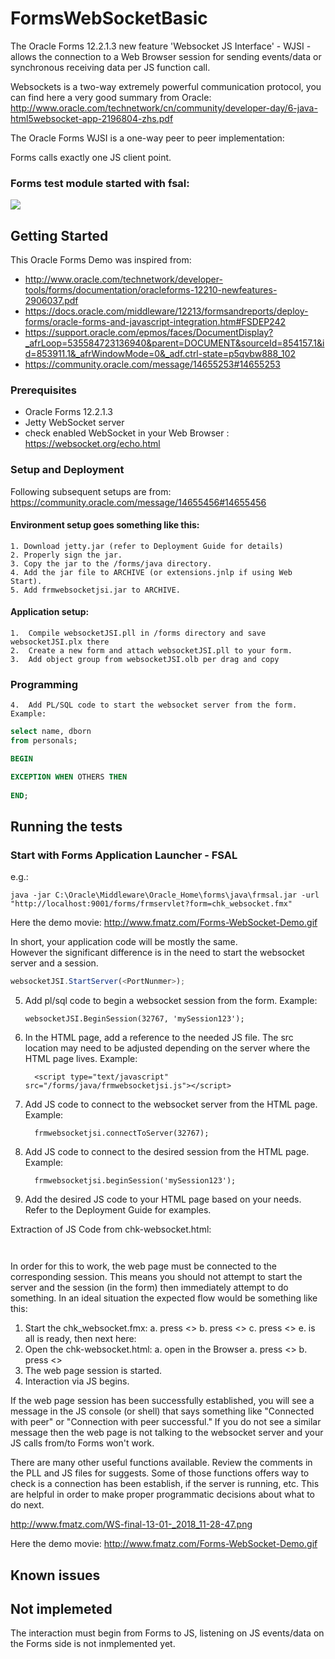 # FormsWebSocketBasic

The Oracle Forms 12.2.1.3 new feature 'Websocket JS Interface' - WJSI - allows the connection to a Web Browser session for sending events/data or synchronous receiving data per JS function call.   

Websockets is a two-way extremely powerful communication protocol,
you can find here a very good summary from Oracle: http://www.oracle.com/technetwork/cn/community/developer-day/6-java-html5websocket-app-2196804-zhs.pdf

The Oracle Forms WJSI is a one-way peer to peer implementation: 

Forms calls exactly one JS client point.

### Forms test module started with fsal:

<img src="http://www.fmatz.com/WS-final-13-01-_2018_11-28-47.png"/>

## Getting Started

This Oracle Forms Demo was inspired from: 
- http://www.oracle.com/technetwork/developer-tools/forms/documentation/oracleforms-12210-newfeatures-2906037.pdf
- https://docs.oracle.com/middleware/12213/formsandreports/deploy-forms/oracle-forms-and-javascript-integration.htm#FSDEP242
- https://support.oracle.com/epmos/faces/DocumentDisplay?_afrLoop=535584723136940&parent=DOCUMENT&sourceId=854157.1&id=853911.1&_afrWindowMode=0&_adf.ctrl-state=p5qvbw888_102
- https://community.oracle.com/message/14655253#14655253 

### Prerequisites

- Oracle Forms 12.2.1.3
- Jetty WebSocket server 
- check enabled WebSocket in your Web Browser : https://websocket.org/echo.html 

### Setup and Deployment

Following subsequent setups are from: https://community.oracle.com/message/14655456#14655456

#### Environment setup goes something like this:

    1. Download jetty.jar (refer to Deployment Guide for details)
    2. Properly sign the jar.
    3. Copy the jar to the /forms/java directory.
    4. Add the jar file to ARCHIVE (or extensions.jnlp if using Web Start).
    5. Add frmwebsocketjsi.jar to ARCHIVE.

#### Application setup:

    1.  Compile websocketJSI.pll in /forms directory and save websocketJSI.plx there
    2.  Create a new form and attach websocketJSI.pll to your form.
    3.  Add object group from websocketJSI.olb per drag and copy


### Programming

    4.  Add PL/SQL code to start the websocket server from the form. Example:
    



```sql
select name, dborn
from personals;
```
```sql
BEGIN

EXCEPTION WHEN OTHERS THEN
  
END;
```

## Running the tests

### 
### Start with Forms Application Launcher - FSAL

e.g.: 
```batch
java -jar C:\Oracle\Middleware\Oracle_Home\forms\java\frmsal.jar -url "http://localhost:9001/forms/frmservlet?form=chk_websocket.fmx"
```
Here the demo movie: http://www.fmatz.com/Forms-WebSocket-Demo.gif

In short, your application code will be mostly the same.  
However the significant difference is in the need to start the websocket server and a session.

```js
websocketJSI.StartServer(<PortNunmer>);
```

5.  Add pl/sql code to begin a websocket session from the form.  Example:

 

        websocketJSI.BeginSession(32767, 'mySession123');

 

6.  In the HTML page, add a reference to the needed JS file.  The src location may need to be adjusted depending on the server where the HTML page lives. Example:

 

          <script type="text/javascript" src="/forms/java/frmwebsocketjsi.js"></script>

 

7.  Add JS code to connect to the websocket server from the HTML page.  Example:

 

          frmwebsocketjsi.connectToServer(32767);

 

8.  Add JS code to connect to the desired session from the HTML page.  Example:

 

          frmwebsocketjsi.beginSession('mySession123');

 

9.  Add the desired JS code to your HTML page based on your needs.  Refer to the Deployment Guide for examples.

Extraction of JS Code from chk-websocket.html:

```JS

```
```JS

```

In order for this to work, the web page must be connected to the corresponding session.  This means you should not attempt to start the server and the session (in the form) then immediately attempt to do something.   In an ideal situation the expected flow would be something like this:

1.  Start the chk_websocket.fmx:
    a. press <>
    b. press <>
    c. press <>
    e. is all is ready, then next here: 
3.  Open the chk-websocket.html:
    a. open in the Browser <Development Tools> <Console>
    a. press <>
    b. press <>
4.  The web page session is started.
5.  Interaction via JS begins.

If the web page session has been successfully established, you will see a message in the JS console (or shell) that says something like "Connected with peer" or "Connection with peer successful."  If you do not see a similar message then the web page is not talking to the websocket server and your JS calls from/to Forms won't work.

There are many other useful functions available.  Review the comments in the PLL and JS files for suggests.  Some of those functions offers way to check is a connection has been establish, if the server is running, etc.  This are helpful in order to make proper programmatic decisions about what to do next.

http://www.fmatz.com/WS-final-13-01-_2018_11-28-47.png

Here the demo movie: http://www.fmatz.com/Forms-WebSocket-Demo.gif

## Known issues

## Not implemeted

The interaction must begin from Forms to JS, listening on JS events/data on the Forms side is not inmplemented yet.
